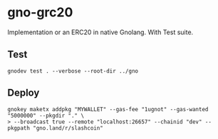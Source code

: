 # gno-grc20

Implementation or an ERC20 in native Gnolang.
With Test suite.

## Test

```
gnodev test . --verbose --root-dir ../gno
```

## Deploy

````
gnokey maketx addpkg "MYWALLET" --gas-fee "1ugnot" --gas-wanted "5000000" --pkgdir "." \
> --broadcast true --remote "localhost:26657" --chainid "dev" --pkgpath "gno.land/r/slashcoin"
````
